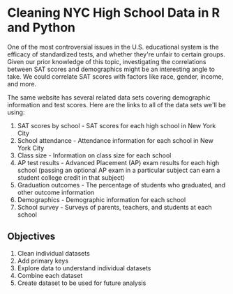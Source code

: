 # Cleaning NYC High School Data in R and Python
One of the most controversial issues in the U.S. educational system is the efficacy of standardized tests, and whether they're unfair to certain groups. Given our prior knowledge of this topic, investigating the correlations between SAT scores and demographics might be an interesting angle to take. We could correlate SAT scores with factors like race, gender, income, and more.


The same website has several related data sets covering demographic information and test scores. Here are the links to all of the data sets we'll be using:

1. SAT scores by school - SAT scores for each high school in New York City
2. School attendance - Attendance information for each school in New York City
3. Class size - Information on class size for each school
4. AP test results - Advanced Placement (AP) exam results for each high school (passing an optional AP exam in a particular subject can earn a student college credit in that subject)
5. Graduation outcomes - The percentage of students who graduated, and other outcome information
6. Demographics - Demographic information for each school
7. School survey - Surveys of parents, teachers, and students at each school

## Objectives

1. Clean individual datasets
2. Add primary keys
3. Explore data to understand individual datasets
4. Combine each dataset
5. Create dataset to be used for future analysis
